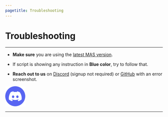 ```yaml
---
pagetitle: Troubleshooting
---
```


# Troubleshooting

------------------------------------------------------------------------

-   **Make sure** you are using the [latest MAS version](index.html#Method_1_-_PowerShell).

-   If script is showing any instruction in **Blue color**, try to follow that.

-   **Reach out to us** on [Discord](https://discord.gg/gjJEfq7ux8) (signup not required) or [GitHub](https://github.com/massgravel/Microsoft-Activation-Scripts) with an error screenshot.

[![](images/logo_discord.png)](https://discord.gg/gjJEfq7ux8)

------------------------------------------------------------------------

